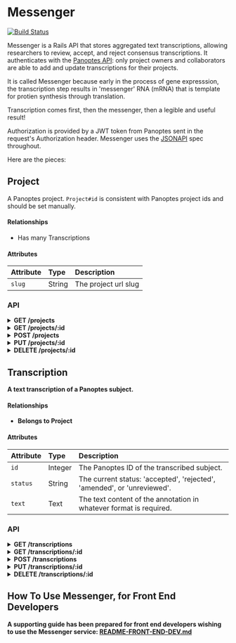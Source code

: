 # Messenger

[![Build Status](https://travis-ci.org/zooniverse/messenger.svg?branch=master)](https://travis-ci.org/zooniverse/messenger)

Messenger is a Rails API that stores aggregated text transcriptions, allowing researchers to 
review, accept, and reject consensus transcriptions. It authenticates with the 
[Panoptes API](https://zooniverse.org): only project owners and collaborators 
are able to add and update transcriptions for their projects.

It is called Messenger because early in the process of gene expresssion, the transcription 
step results in 'messenger' RNA (mRNA) that is template for protien synthesis through translation.

Transcription comes first, then the messenger, then a legible and useful result!

Authorization is provided by a JWT token from Panoptes sent in the request's Authorization header. Messenger uses the [JSONAPI](http://jsonapi.org/) spec throughout.

Here are the pieces:


## Project

A Panoptes project.  `Project#id` is consistent with Panoptes project ids and should be set manually.

#### Relationships

- Has many Transcriptions

#### Attributes

| Attribute | Type   | Description |
| :-------- | :----- | :---------- |
| `slug`    | String | The project url slug |

### API

<details>
<summary><strong>GET /projects</strong></summary>

- Publicly accessible
- Filterable by `slug`

``` json
{
  "data": [{
    "id": "1",
    "type": "projects",
    "attributes": {
      "slug": "project-owner/project-name"
    },
    "links": {
      "self": "/projects/1",
      "transcriptions": "/transcriptions?filter[project_id]=1"
    }
  }],
  "jsonapi": {
    "version": "1.0"
  },
  "links": {
    "self": "/projects?page[number]=1&page[size]=1",
    "next": "/projects?page[number]=2&page[size]=1",
    "last": "/projects?page[number]=123&page[size]=1"
  }
}
```
</details>

<details>
<summary><strong>GET /projects/:id</summary>

- Publicly accessible

``` json
{
  "data": [{
    "id": "1",
    "type": "projects",
    "attributes": {
      "slug": "project-owner/project-name"
    },
    "links": {
      "self": "/projects/1",
      "transcriptions": "/transcriptions?filter[project_id]=1"
    }
  }],
  "jsonapi": {
    "version": "1.0"
  }
}
```
</details>

<details>
<summary><strong>POST /projects</strong></summary>

- Accessible by project owners, collaborators, and site admins. The id will be the same as the project's Panoptes id, `slug` is the only required parameter.

##### Schema

``` json
{
  "properties": {
    "data": {
      "properties": {
        "slug": {
          "type": "string"
        }
      },
      "type": "object",
      "required": [
        "slug"
      ],
      "additionalProperties": false
    }
  },
  "type": "object",
  "required": [
    "data"
  ]
}
```

##### Example

``` json
{
  "data": {
    "type": "projects",
    "attributes": {
      "slug": "project-owner/project-name"
    }
  }
}
```
</details>

<details>
<summary><strong>PUT /projects/:id</strong></summary>

- Not permitted
</details>

<details>
<summary><strong>DELETE /projects/:id</strong></summary>

- Not permitted
</details>


## Transcription

A text transcription of a Panoptes subject.

#### Relationships
- Belongs to Project

#### Attributes

| Attribute | Type     | Description |
| :-------- | :--------| :---------- |
| `id`      | Integer  | The Panoptes ID of the transcribed subject. |
| `status`  | String   | The current status: 'accepted', 'rejected', 'amended', or 'unreviewed'. |
| `text`    | Text     | The text content of the annotation in whatever format is required. |

### API

<details>
<summary><strong>GET /transcriptions</strong></summary>

- Scoped by project owner or collaborator roles
- Site admins can access all transcriptions
- Filterable by `project_id` and `state`

``` json
{
  "data": [{
    "id": "1",
    "type": "transcriptions",
    "attributes": {
      "state": "accepted",
      "project_id": 1,
      "text": "Lorem ipsum dolor sit amet, consectetur adipiscing elit. Nullam sit amet sem luctus, facilisis erat sit amet, volutpat arcu. Cras ultricies malesuada quam a gravida. Mauris pulvinar ipsum eget urna vulputate pulvinar. Duis quis quam leo. Cras neque nisi, cursus at gravida nec, viverra non est. Curabitur aliquam sodales sapien. Donec commodo sodales velit, a placerat diam volutpat id. Proin tempus, leo in faucibus consequat, turpis erat molestie orci, eget ornare neque lacus et nisi. Quisque ut lobortis diam. Nulla iaculis lacus a erat feugiat tincidunt. Nulla sem purus, eleifend sit amet ipsum ac, auctor venenatis magna. Maecenas molestie ullamcorper velit luctus posuere."
    },
    "links": {
      "self": "/transcriptions/1"
    }
  }],
  "jsonapi": {
    "version": "1.0"
  },
  "links": {
    "self": "/transcriptions?page[number]=1&page[size]=1",
    "next": "/transcriptions?page[number]=2&page[size]=1",
    "last": "/transcriptions?page[number]=123&page[size]=1"
  }
}
```
</details>

<details>
<summary><strong>GET /transcriptions/:id</strong></summary>

- Publicly accessible

``` json
{
  "data": [{
    "id": "1",
    "type": "transcriptions",
    "attributes": {
      "state": "unreviewed",
      "project_id": 1,
      "text": "A bunch more text"
    },
    "links": {
      "self": "/transcriptions/1"
    }
  }],
  "jsonapi": {
    "version": "1.0"
  }
}
```
</details>

<details>
<summary><strong>POST /transcriptions</strong></summary>

- Accessible by project owners, collaborators, and site admins. ID property should be the corresponding Panoptes subject ID.

##### Schema

``` json
{
  "properties": {
    "data": {
      "properties": {
        "id": {
          "oneOf": [{
            "type": "integer",
            "minimum": 1
          }, {
            "type": "string",
            "pattern": "^[1-9]\\d*$"
          }]
        },
        "project_id": {
          "oneOf": [{
            "type": "integer",
            "minimum": 1
          }, {
            "type": "string",
            "pattern": "^[1-9]\\d*$"
          }]
        },
        "text": {
          "type": "text"
        },
        "status": {
          "enum": ["accepted", "rejected", "amended", "unreviewed"]
        }
      },
      "type": "object",
      "required": ["project_id", "status", "text"],
      "additionalProperties": false
    }
  },
  "type": "object",
  "required": ["data"]
}
```

##### Example

``` json
{
  "data": {
    "attributes": {
      "text": "Curabitur ut magna in lectus semper vulputate ac non urna. Suspendisse mattis nisi enim, non dapibus augue sodales dapibus. Donec vitae sapien at metus ultricies ullamcorper. Quisque varius posuere mauris. Class aptent taciti sociosqu ad litora torquent per conubia nostra, per inceptos himenaeos. In et eleifend mauris, eu sodales nibh. Mauris laoreet, justo tincidunt egestas pulvinar, ex lectus rhoncus urna, quis faucibus mauris lectus a ex.",
      "state": "unreviewed"
    },
    "relationships": {
      "project": {
        "data": {
          "type": "projects",
          "id": "1"
        }
      }
    }
  }
}
```
</details>

<details>
<summary><strong>PUT /transcriptions/:id</strong></summary>

- Accessible by project owners, collaborators, and site admins

##### Schema

``` json
{
  "properties": {
    "data": {
      "properties": {
        "project_id": {
          "oneOf": [{
            "type": "integer",
            "minimum": 1
          }, {
            "type": "string",
            "pattern": "^[1-9]\\d*$"
          }]
        },
        "text": {
          "type": "text"
        },
        "status": {
          "enum": ["accepted", "rejected", "amended", "unreviewed"]
        }
      },
      "type": "object",
      "additionalProperties": false
    }
  },
  "type": "object",
  "required": ["data"]
}
```

##### Example

``` json
{
  "data": {
    "attributes": {
      "text": "A way, way better transctiption",
      "status": "amended"
    }
  }
}
```
</details>

<details>
<summary><strong>DELETE /transcriptions/:id</strong></summary>

- Accessible by project owners, collaborators, and site admins
</details>

## How To Use Messenger, for Front End Developers

A supporting guide has been prepared for front end developers wishing to use the Messenger service: [README-FRONT-END-DEV.md](README-FRONT-END-DEV.md)
